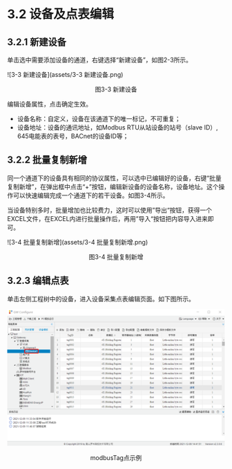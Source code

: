 # 3.2 设备及点表编辑

## 3.2.1 新建设备

单击选中需要添加设备的通道，右键选择“新建设备”，如图2-3所示。

![3-3 新建设备](assets/3-3 新建设备.png)

<center>图3-3 新建设备</center>

编辑设备属性，点击确定生效。 

- 设备名称：自定义，设备在该通道下的唯一标记，不可重复； 
- 设备地址：设备的通讯地址，如Modbus RTU从站设备的站号（slave ID）, 645电能表的表号，BACnet的设备ID等； 



## 3.2.2 批量复制新增

同一个通道下的设备具有相同的协议属性，可以选中已编辑好的设备，右键“批量复制新增”，在弹出框中点击“+”按钮，编辑新设备的设备名称，设备地址。这个操作可以快速编辑完成一个通道下的若干设备。如图3-4所示。

当设备特别多时，批量增加也比较费力，这时可以使用”导出“按钮，获得一个EXCEL文件，在EXCEL内进行批量操作后，再用”导入“按钮把内容导入进来即可。

![3-4 批量复制新增](assets/3-4 批量复制新增.png)

<center>图3-4 批量复制新增</center>



## 3.2.3 编辑点表

单击左侧工程树中的设备，进入设备采集点表编辑页面。如下图所示。

![modbusTag点示例](assets/modbusTag点示例.png)

<center>modbusTag点示例</center>

